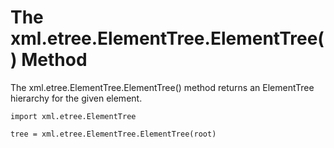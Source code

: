 # The xml.etree.ElementTree.ElementTree\(\) Method

The xml.etree.ElementTree.ElementTree\(\) method returns an ElementTree hierarchy for the given element.

```
import xml.etree.ElementTree

tree = xml.etree.ElementTree.ElementTree(root)
```



